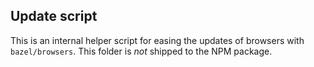 ## Update script

This is an internal helper script for easing the updates of browsers with `bazel/browsers`. This
folder is _not_ shipped to the NPM package.
